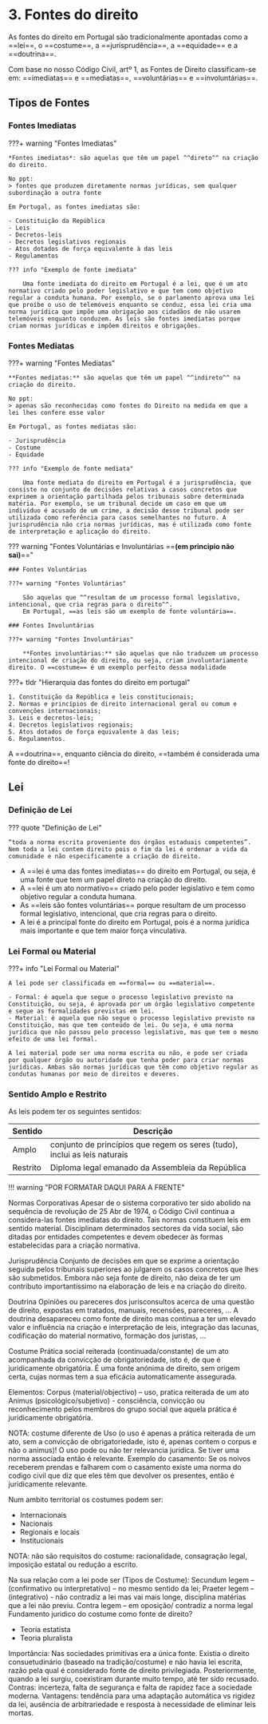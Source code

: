 # 3. Fontes do direito

As fontes do direito em Portugal são tradicionalmente apontadas como a ==lei==, o ==costume==, a ==jurisprudência==, a ==equidade== e a ==doutrina==.

Com base no nosso Código Civil, artº 1, as Fontes de Direito classificam-se em: ==imediatas== e ==mediatas==, ==voluntárias== e ==involuntárias==.

## Tipos de Fontes

### Fontes Imediatas

???+ warning "Fontes Imediatas"

	*Fontes imediatas*: são aquelas que têm um papel ^^direto^^ na criação do direito.

	No ppt: 
	> fontes que produzem diretamente normas jurídicas, sem qualquer subordinação a outra fonte

	Em Portugal, as fontes imediatas são:

	- Constituição da República
	- Leis
	- Decretos-leis
	- Decretos legislativos regionais
	- Atos dotados de força equivalente à das leis
	- Regulamentos

	??? info "Exemplo de fonte imediata"

		Uma fonte imediata do direito em Portugal é a lei, que é um ato normativo criado pelo poder legislativo e que tem como objetivo regular a conduta humana. Por exemplo, se o parlamento aprova uma lei que proíbe o uso de telemóveis enquanto se conduz, essa lei cria uma norma jurídica que impõe uma obrigação aos cidadãos de não usarem telemóveis enquanto conduzem. As leis são fontes imediatas porque criam normas jurídicas e impõem direitos e obrigações.

### Fontes Mediatas

???+ warning "Fontes Mediatas"

	**Fontes mediatas:** são aquelas que têm um papel ^^indireto^^ na criação do direito. 

	No ppt: 
	> apenas são reconhecidas como fontes do Direito na medida em que a lei lhes confere esse valor

	Em Portugal, as fontes mediatas são:

	- Jurisprudência
	- Costume
	- Equidade
	
	??? info "Exemplo de fonte mediata"

		Uma fonte mediata do direito em Portugal é a jurisprudência, que consiste no conjunto de decisões relativas a casos concretos que exprimem a orientação partilhada pelos tribunais sobre determinada matéria. Por exemplo, se um tribunal decide um caso em que um indivíduo é acusado de um crime, a decisão desse tribunal pode ser utilizada como referência para casos semelhantes no futuro. A jurisprudência não cria normas jurídicas, mas é utilizada como fonte de interpretação e aplicação do direito.

??? warning "Fontes Voluntárias e Involuntárias ==**(em principio não sai)**=="

	### Fontes Voluntárias

	???+ warning "Fontes Voluntárias"

		São aquelas que ^^resultam de um processo formal legislativo, intencional, que cria regras para o direito^^. 
		Em Portugal, ==as leis são um exemplo de fonte voluntária==.

	### Fontes Involuntárias

	???+ warning "Fontes Involuntárias"

		**Fontes involuntárias:** são aquelas que não traduzem um processo intencional de criação do direito, ou seja, criam involuntariamente direito. O ==costume== é um exemplo perfeito dessa modalidade


???+ tldr "Hierarquia das fontes do direito em portugal"

	1. Constituição da República e leis constitucionais;
	2. Normas e princípios de direito internacional geral ou comum e convenções internacionais;
	3. Leis e decretos-leis;
	4. Decretos legislativos regionais;
	5. Atos dotados de força equivalente à das leis;
	6. Regulamentos.

A ==doutrina==, enquanto ciência do direito, ==também é considerada uma fonte do direito==!


## Lei 

### Definição de Lei

??? quote "Definição de Lei"

	“toda a norma escrita proveniente dos órgãos estaduais competentes”. Nem toda a lei contem direito pois o fim da lei é ordenar a vida da comunidade e não especificamente a criação do direito. 

- A ==lei é uma das fontes imediatas== do direito em Portugal, ou seja, é uma fonte que tem um papel direto na criação do direito. 
- A ==lei é um ato normativo== criado pelo poder legislativo e tem como objetivo regular a conduta humana.
- As ==leis são fontes voluntárias== porque resultam de um processo formal legislativo, intencional, que cria regras para o direito.
- A lei é a principal fonte do direito em Portugal, pois é a norma jurídica mais importante e que tem maior força vinculativa.

### Lei Formal ou Material

???+ info "Lei Formal ou Material"

	A lei pode ser classificada em ==formal== ou ==material==. 
	
	- Formal: é aquela que segue o processo legislativo previsto na Constituição, ou seja, é aprovada por um órgão legislativo competente e segue as formalidades previstas em lei. 
	- Material: é aquela que não segue o processo legislativo previsto na Constituição, mas que tem conteúdo de lei. Ou seja, é uma norma jurídica que não passou pelo processo legislativo, mas que tem o mesmo efeito de uma lei formal. 
  	
	A lei material pode ser uma norma escrita ou não, e pode ser criada por qualquer órgão ou autoridade que tenha poder para criar normas jurídicas. Ambas são normas jurídicas que têm como objetivo regular as condutas humanas por meio de direitos e deveres.







### Sentido Amplo e Restrito

As leis podem ter os seguintes sentidos: 

| Sentido  | Descrição                                                                 |
| -------- | ------------------------------------------------------------------------- |
| Amplo   | conjunto de princípios que regem os seres (tudo), inclui as leis naturais |
| Restrito | Diploma legal emanado da Assembleia da República                          |

 




!!! warning "POR FORMATAR DAQUI PARA A FRENTE"



Normas Corporativas
Apesar de o sistema corporativo ter sido abolido na sequência de revolução de 25 Abr de 1974, o Código Civil continua a considera-las fontes imediatas do direito. Tais normas constituem leis em sentido material. Disciplinam determinados sectores da vida social, são ditadas por entidades competentes e devem obedecer às formas estabelecidas para a criação normativa. 

Jurisprudência
Conjunto de decisões em que se exprime a orientação seguida pelos tribunais superiores ao julgarem os casos concretos que lhes são submetidos. Embora não seja fonte de direito, não deixa de ter um contributo importantíssimo na elaboração de leis e na criação do direito.

Doutrina 
Opiniões ou pareceres dos jurisconsultos acerca de uma questão de direito, expostas em tratados, manuais, recensões, pareceres, ... A doutrina desapareceu como fonte de direito mas continua a  ter um elevado valor e influência na criação  e interpretação de leis, integração das lacunas, codificação do material normativo, formação dos juristas, ...

Costume 
Prática social reiterada (continuada/constante) de um ato acompanhada da convicção de  obrigatoriedade, isto é, de que é juridicamente obrigatória. É uma fonte anónima de direito, sem origem certa, cujas normas tem a sua eficácia automaticamente assegurada. 


Elementos: Corpus (material/objectivo) – uso, pratica reiterada de um ato
	           Animus (psicológico/subjetivo) -  consciência, convicção ou reconhecimento pelos membros do grupo social que aquela prática é juridicamente obrigatória. 

NOTA: costume diferente de Uso (o uso é apenas a prática reiterada de um ato, sem a convicção de obrigatoriedade, isto é, apenas contem o corpus e não o animus)! 
O uso pode ou não ter relevancia juridica. Se tiver uma norma associada então é relevante. Exemplo do casamento: Se os noivos receberem prendas e falharem com o casamento existe uma norma do codigo civil que diz que eles têm que devolver os presentes, então é juridicamente relevante.

Num ambito territorial os costumes podem ser:
- Internacionais
- Nacionais
- Regionais e locais
- Institucionais


NOTA: não são requisitos do costume: racionalidade, consagração legal, imposição estatal ou redução a escrito. 

Na sua relação com a lei pode ser (Tipos de Costume):
	Secundum legem – (confirmativo ou interpretativo) – no mesmo sentido da lei; 
	Praeter legem – (integrativo) - não contradiz a lei mas vai mais longe, disciplina matérias que a lei não previu. 
	Contra legem – em oposição/ contradiz a norma legal
Fundamento juridico do costume como fonte de direito?
- Teoria estatista	
- Teoria pluralista	
 
Importância: Nas sociedades primitivas era a única fonte. Existia o direito consuetudinário (baseado na tradição/costume) e não havia lei escrita, razão pela qual é considerado fonte de direito privilegiada. Posteriormente, quando a lei surgiu, coexistiram durante muito tempo, até ter sido recusado. 
Contras: incerteza, falta de segurança e falta de rapidez face a sociedade moderna.
Vantagens: tendência para uma adaptação automática vs rigidez da lei, ausência de arbitrariedade e resposta à necessidade de eliminar leis mortas.
